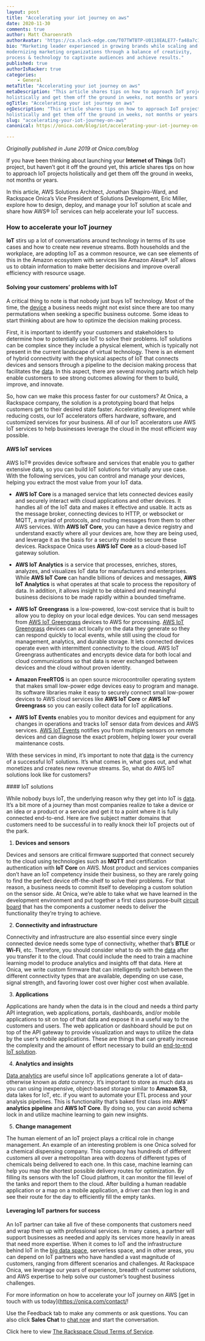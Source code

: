 ```yaml
---
layout: post
title: "Accelerating your iot journey on aws"
date: 2020-11-30
comments: true
author: Matt Charoenrath
authorAvatar: 'https://ca.slack-edge.com/T07TWTBTP-U0118EALE77-fa48a7c11b02-72'
bio: "Marketing leader experienced in growing brands while scaling and 
modernizing marketing organizations through a balance of creativity, 
process & technology to captivate audiences and achieve results."
published: true
authorIsRacker: true
categories:
    - General
metaTitle: "Accelerating your iot journey on aws"
metaDescription: "This article shares tips on how to approach IoT projects 
holistically and get them off the ground in weeks, not months or years."
ogTitle: "Accelerating your iot journey on aws"
ogDescription: "This article shares tips on how to approach IoT projects 
holistically and get them off the ground in weeks, not months or years."
slug: "accelerating-your-iot-journey-on-aws"
canonical: https://onica.com/blog/iot/accelerating-your-iot-journey-on-aws/

---
```


*Originally published in June 2019 at Onica.com/blog*

If you have been thinking about launching your **Internet of Things** (IoT) project, 
but haven’t got it off the ground yet, this article shares tips on how to approach IoT projects 
holistically and get them off the ground in weeks, not months or years. 

<!--more-->

In this article, AWS Solutions Architect, Jonathan Shapiro-Ward, and Rackspace Onica’s Vice President of 
Solutions Development, Eric Miller, explore how to design, deploy, and manage your 
IoT solution at scale and share how AWS&reg; IoT services can help accelerate your IoT success.
### How to accelerate your IoT journey 

**IoT** stirs up a lot of conversations around technology in terms of 
its use cases and how to create new revenue streams. Both households and the workplace, 
are adopting IoT as a common resource, we can see elements of this in the Amazon ecosystem 
with services like Amazon Alexa&reg;. IoT allows us to obtain information to make better decisions 
and improve overall efficiency with resource usage. 

#### Solving your customers’ problems with IoT 

A critical thing to note is that nobody just buys IoT technology. Most of the time, 
the [device](https://onica.com/services/iot-devices/) a business needs might not exist since 
there are too many permutations when seeking a specific business outcome. Some ideas to start 
thinking about are how to optimize the decision making process. 

First, it is important to identify your customers and stakeholders to determine how to 
potentially use IoT to solve their problems. IoT solutions can be complex since they 
include a physical element, which is typically not present in the current landscape of 
virtual technology. There is an element of hybrid connectivity with the physical aspects 
of IoT that connects devices and sensors through a pipeline to the decision making process 
that facilitates the [data](https://onica.com/innovate-data/). In this aspect, there are 
several moving parts which help enable customers to see strong outcomes allowing for them 
to build, improve, and innovate. 

So, how can we make this process faster for our customers? At Onica, a Rackspace company, 
the solution is a prototyping board that helps customers get to their desired state faster. 
Accelerating development while reducing costs, our IoT accelerators offers hardware, 
software, and customized services for your business. All of our IoT accelerators use 
AWS IoT services to help businesses leverage the cloud in the most efficient way possible. 

#### AWS IoT services

AWS IoT&reg; provides device software and services that enable you to gather extensive data, 
so you can build IoT solutions for virtually any use case. With the following services, 
you can control and manage your devices, helping you extract the most value from your IoT data. 

+ **AWS IoT Core** is a managed service that lets connected devices easily and securely interact 
with cloud applications and other devices. It handles all of the IoT data and makes it effective 
and usable. It acts as the message broker, connecting devices to HTTP, or websocket 
or MQTT, a myriad of protocols, and routing messages from them to other AWS services. 
With **AWS IoT Core**, you can have a device registry and understand exactly where all your devices are, 
how they are being used, and leverage it as the basis for a security model to secure these devices. 
Rackspace Onica uses **AWS IoT Core** as a cloud-based IoT gateway solution.

+ **AWS IoT Analytics** is a service that processes, enriches, stores, analyzes, and visualizes IoT data 
for manufacturers and enterprises. While **AWS IoT Core** can handle billions of devices and messages, 
**AWS IoT Analytics** is what operates at that scale to process the repository of data. In addition, 
it allows insight to be obtained and meaningful business decisions to be made rapidly within a bounded timeframe. 

+ **AWS IoT Greengrass** is a low-powered, low-cost service that is built to allow you to deploy 
on your local edge devices. You can send messages from [AWS IoT Greengrass](https://onica.com/videos/what-is-aws-greengrass/) devices to AWS for processing. [AWS IoT Greengrass](https://onica.com/videos/what-is-aws-greengrass/) 
devices can act locally on the data they generate so they can respond quickly to local events, 
while still using the cloud for management, analytics, and durable storage. It lets connected devices 
operate even with intermittent connectivity to the cloud. AWS IoT Greengrass authenticates and encrypts 
device data for both local and cloud communications so that data is never exchanged between devices and 
the cloud without proven identity. 

+ **Amazon FreeRTOS** is an open source microcontroller operating system that makes small low-power edge devices 
easy to program and manage. Its software libraries make it easy to securely connect small low-power devices 
to AWS cloud services like **AWS IoT Core** or **AWS IoT Greengrass** so you can easily collect data for IoT applications.

+ **AWS IoT Events** enables you to monitor devices and equipment for any changes in operations and tracks 
IoT sensor data from devices and AWS services. [AWS IoT Events](https://onica.com/blog/bringing-iot-to-life-faster-with-aws-iot-events/) notifies you from multiple sensors on remote devices and 
can diagnose the exact problem, helping lower your overall maintenance costs. 

With these services in mind, it’s important to note that [data](https://onica.com/innovate-data/) is 
the currency of a successful IoT solutions. It’s what comes in, what goes out, and what monetizes and 
creates new revenue streams. So, what do AWS IoT solutions look like for customers?

#### IoT solutions

While nobody buys IoT, the underlying reason why they get into IoT is [data](https://onica.com/innovate-data/). 
It’s a bit more of a journey than most companies realize to take a device or an idea or a product or a service 
and get it to a point where it is fully connected end-to-end. Here are five subject matter domains that customers 
need to be successful in to really knock their IoT projects out of the park. 

1. **Devices and sensors** 

Devices and sensors are critical firmware supported that connect securely to the cloud using technologies 
such as **MQTT** and certification authentication with **IoT Core** on AWS.  Most product and services companies 
don’t have an IoT competency inside their business, so they are rarely going to find the perfect device 
off-the-shelf to solve their problems. For that reason, a business needs to commit itself to developing a 
custom solution on the sensor side. At Onica, we’re able to take what we have learned in the development environment
and put together a first class purpose-built [circuit board](https://onica.com/services/iot-devices/) 
that has the components a customer needs to deliver the functionality they’re trying to achieve.

2. **Connectivity and infrastructure** 

Connectivity and infrastructure are also essential since every single connected device needs some type of 
connectivity, whether that’s **BTLE** or **Wi-Fi**, etc. Therefore, you should consider what to do with 
the [data](https://onica.com/innovate-data/) after you transfer it to the cloud. That could include the need 
to train a machine learning model to produce analytics and insights off that data. Here at Onica, we write 
custom firmware that can intelligently switch between the different connectivity types that are available, 
depending on use case, signal strength, and favoring lower cost over higher cost when available.

3. **Applications** 

Applications are handy when the data is in the cloud and needs a third party API integration, 
web applications, portals, dashboards, and/or mobile applications to sit on top of that data and expose it 
in a useful way to the customers and users. The web application or dashboard should be put on top of 
the API gateway to provide visualization and ways to utilize the data by the user’s mobile applications. 
These are things that can greatly increase the complexity and the amount of effort necessary to build an [end-to-end IoT solution](https://onica.com/services/iot-devices/).

4. **Analytics and insights**

[Data analytics](https://onica.com/innovate-data/) are useful since IoT applications generate a lot of 
data–otherwise known as *data currency*. It’s important to store as much data as you can using inexpensive, 
object-based storage similar to **Amazon S3**, data lakes for IoT, etc. if you want to automate your ETL process 
and your analysis pipelines. This is functionality that’s baked first class into **AWS’ analytics pipeline** and 
**AWS IoT Core**. By doing so, you can avoid schema lock in and utilize machine learning to gain new insights. 

5. **Change management**

The human element of an IoT project plays a critical role in change management. An example of an interesting 
problem is one Onica solved for a chemical dispensing company. This company has hundreds of different customers 
all over a metropolitan area with dozens of different types of chemicals being delivered to each one. In this case, 
machine learning can help you map the shortest possible delivery routes for optimization. By filling its sensors 
with the IoT Cloud platfrom, it can monitor the fill level of the tanks and report them to the cloud. After building 
a human readable application or a map on a mobile application, a driver can then log in and see their route for 
the day to efficiently fill the empty tanks.

#### Leveraging IoT partners for success

An IoT partner can take all five of these components that customers need and wrap them up with professional services. 
In many cases, a partner will support businesses as needed and apply its services more heavily in areas that 
need more expertise. When it comes to IoT and the infrastructure behind IoT in the [big data space](https://onica.com/innovate-data/), serverless space, and in other areas, you can depend on IoT partners who have handled 
a vast magnitude of customers, ranging from different scenarios and challenges. At Rackspace Onica, we leverage 
our years of experience, breadth of customer solutions, and AWS expertise to help solve our customer’s toughest business challenges.

For more information on how to accelerate your IoT journey on AWS [get in touch with us today](https://onica.com/contact/!

Use the Feedback tab to make any comments or ask questions. You can also click
**Sales Chat** to [chat now](https://www.rackspace.com/) and start the conversation.

Click here to view [The Rackspace Cloud Terms of Service](https://www.rackspace.com/cloud/legal/).


